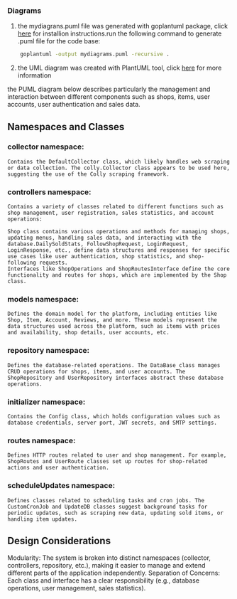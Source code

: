 
### Diagrams

1. the mydiagrans.puml file was generated with goplantuml package, click [here](https://github.com/jfeliu007/goplantuml?tab=readme-ov-files) for installion instructions.run the following command to generate .puml file for the code base:
```bash
    goplantuml -output mydiagrams.puml -recursive .
```

2. the UML diagram was created with PlantUML tool, click [here](https://plantuml.com/starting) for more information

the PUML diagram below describes particularly the management and interaction between different components such as shops, items, user accounts, user authentication and sales data.

## Namespaces and Classes

### collector namespace: 
    Contains the DefaultCollector class, which likely handles web scraping or data collection. The colly.Collector class appears to be used here, suggesting the use of the Colly scraping framework.

### controllers namespace: 
    Contains a variety of classes related to different functions such as shop management, user registration, sales statistics, and account operations:

    Shop class contains various operations and methods for managing shops, updating menus, handling sales data, and interacting with the database.DailySoldStats, FollowShopRequest, LoginRequest, LoginResponse, etc., define data structures and responses for specific use cases like user authentication, shop statistics, and shop-following requests.
    Interfaces like ShopOperations and ShopRoutesInterface define the core functionality and routes for shops, which are implemented by the Shop class.

### models namespace: 
    Defines the domain model for the platform, including entities like Shop, Item, Account, Reviews, and more. These models represent the data structures used across the platform, such as items with prices and availability, shop details, user accounts, etc.

### repository namespace:
    Defines the database-related operations. The DataBase class manages CRUD operations for shops, items, and user accounts. The ShopRepository and UserRepository interfaces abstract these database operations.

### initializer namespace:
    Contains the Config class, which holds configuration values such as database credentials, server port, JWT secrets, and SMTP settings.

### routes namespace:
    Defines HTTP routes related to user and shop management. For example, ShopRoutes and UserRoute classes set up routes for shop-related actions and user authentication.

### scheduleUpdates namespace:
    Defines classes related to scheduling tasks and cron jobs. The CustomCronJob and UpdateDB classes suggest background tasks for periodic updates, such as scraping new data, updating sold items, or handling item updates.



## Design Considerations
Modularity: The system is broken into distinct namespaces (collector, controllers, repository, etc.), making it easier to manage and extend different parts of the application independently.
Separation of Concerns: Each class and interface has a clear responsibility (e.g., database operations, user management, sales statistics).




